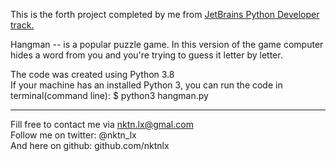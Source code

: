 This is the forth project completed by me from [JetBrains Python Developer track.](https://hyperskill.org/tracks/2)

Hangman --  is a popular puzzle game. In this version of the game computer hides a word from you and you're trying to guess it letter by letter.  


The code was created using Python 3.8  
If your machine has an installed Python 3, you can run the code in terminal(command line):
$ python3 hangman.py


--------------------------------------------
Fill free to contact me via nktn.lx@gmal.com  
Follow me on twitter: @nktn_lx  
And here on github: github.com/nktnlx  
